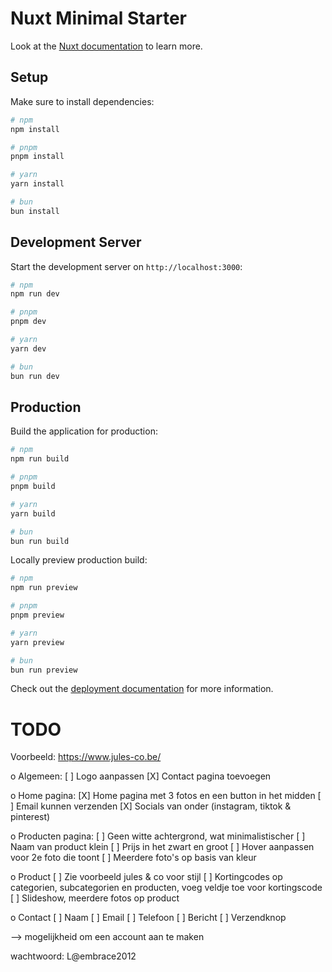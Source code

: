 # Nuxt Minimal Starter

Look at the [Nuxt documentation](https://nuxt.com/docs/getting-started/introduction) to learn more.

## Setup

Make sure to install dependencies:

```bash
# npm
npm install

# pnpm
pnpm install

# yarn
yarn install

# bun
bun install
```

## Development Server

Start the development server on `http://localhost:3000`:

```bash
# npm
npm run dev

# pnpm
pnpm dev

# yarn
yarn dev

# bun
bun run dev
```

## Production

Build the application for production:

```bash
# npm
npm run build

# pnpm
pnpm build

# yarn
yarn build

# bun
bun run build
```

Locally preview production build:

```bash
# npm
npm run preview

# pnpm
pnpm preview

# yarn
yarn preview

# bun
bun run preview
```

Check out the [deployment documentation](https://nuxt.com/docs/getting-started/deployment) for more information.



# TODO

Voorbeeld: https://www.jules-co.be/

o Algemeen:
    [ ] Logo aanpassen
    [X] Contact pagina toevoegen

o Home pagina:
    [X] Home pagina met 3 fotos en een button in het midden
    [ ] Email kunnen verzenden
    [X] Socials van onder (instagram, tiktok & pinterest)

o Producten pagina: 
    [ ] Geen witte achtergrond, wat minimalistischer
    [ ] Naam van product klein
    [ ] Prijs in het zwart en groot
    [ ] Hover aanpassen voor 2e foto die toont
    [ ] Meerdere foto's op basis van kleur

o Product 
    [ ] Zie voorbeeld jules & co voor stijl
    [ ] Kortingcodes op categorien, subcategorien en producten, voeg veldje toe voor kortingscode
    [ ] Slideshow, meerdere fotos op product

o Contact
    [ ] Naam
    [ ] Email
    [ ] Telefoon
    [ ] Bericht
    [ ] Verzendknop


--> mogelijkheid om een account aan te maken

wachtwoord: L@embrace2012